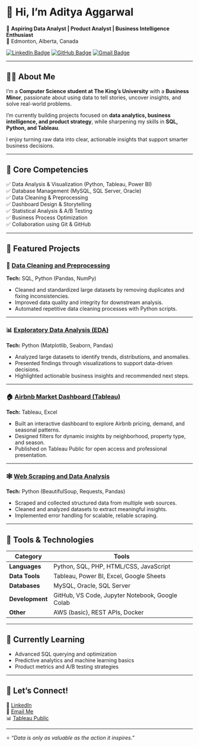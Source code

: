 # 👋 Hi, I’m Aditya Aggarwal  
🎯 **Aspiring Data Analyst | Product Analyst | Business Intelligence Enthusiast**  
📍 Edmonton, Alberta, Canada  

[![LinkedIn Badge](https://img.shields.io/badge/-AdityaAggarwal-blue?style=flat-square&logo=Linkedin&logoColor=white&link=https://www.linkedin.com/in/aditya-aggarwal-455217291/)](https://www.linkedin.com/in/aditya-aggarwal-455217291/)
[![GitHub Badge](https://img.shields.io/badge/-a--aggarwal7-black?style=flat-square&logo=github&logoColor=white&link=https://github.com/a-aggarwal7)](https://github.com/a-aggarwal7)
[![Gmail Badge](https://img.shields.io/badge/-adi.aggarwal780@gmail.com-c14438?style=flat-square&logo=Gmail&logoColor=white&link=mailto:adi.aggarwal780@gmail.com)](mailto:adi.aggarwal780@gmail.com)

---

## 👨‍💻 About Me  

I’m a **Computer Science student at The King’s University** with a **Business Minor**, passionate about using data to tell stories, uncover insights, and solve real-world problems.  

I’m currently building projects focused on **data analytics, business intelligence, and product strategy**, while sharpening my skills in **SQL, Python, and Tableau**.  

I enjoy turning raw data into clear, actionable insights that support smarter business decisions.  

---

## 🧩 Core Competencies  

✅ Data Analysis & Visualization (Python, Tableau, Power BI)  
✅ Database Management (MySQL, SQL Server, Oracle)  
✅ Data Cleaning & Preprocessing  
✅ Dashboard Design & Storytelling  
✅ Statistical Analysis & A/B Testing  
✅ Business Process Optimization  
✅ Collaboration using Git & GitHub  

---

## 🚀 Featured Projects  

### 🧹 [Data Cleaning and Preprocessing](https://github.com/a-aggarwal7/Data_cleaning_project)
**Tech:** SQL, Python (Pandas, NumPy)  
- Cleaned and standardized large datasets by removing duplicates and fixing inconsistencies.  
- Improved data quality and integrity for downstream analysis.  
- Automated repetitive data cleaning processes with Python scripts.  

---

### 📊 [Exploratory Data Analysis (EDA)](https://github.com/a-aggarwal7/Expo_data_analysis)
**Tech:** Python (Matplotlib, Seaborn, Pandas)  
- Analyzed large datasets to identify trends, distributions, and anomalies.  
- Presented findings through visualizations to support data-driven decisions.  
- Highlighted actionable business insights and recommended next steps.  

---

### 🏠 [Airbnb Market Dashboard (Tableau)](https://public.tableau.com/app/profile/aditya.aggarwal1545/viz/AirBnbFullProject_17586709899910/Dashboard1)
**Tech:** Tableau, Excel  
- Built an interactive dashboard to explore Airbnb pricing, demand, and seasonal patterns.  
- Designed filters for dynamic insights by neighborhood, property type, and season.  
- Published on Tableau Public for open access and professional presentation.  

---

### 🕸️ [Web Scraping and Data Analysis](https://github.com/a-aggarwal7/Web_scraping)
**Tech:** Python (BeautifulSoup, Requests, Pandas)  
- Scraped and collected structured data from multiple web sources.  
- Cleaned and analyzed datasets to extract meaningful insights.  
- Implemented error handling for scalable, reliable scraping.  

---

## 🧠 Tools & Technologies  

| Category | Tools |
|-----------|-------|
| **Languages** | Python, SQL, PHP, HTML/CSS, JavaScript |
| **Data Tools** | Tableau, Power BI, Excel, Google Sheets |
| **Databases** | MySQL, Oracle, SQL Server |
| **Development** | GitHub, VS Code, Jupyter Notebook, Google Colab |
| **Other** | AWS (basic), REST APIs, Docker |


---

## 🌱 Currently Learning  

- Advanced SQL querying and optimization  
- Predictive analytics and machine learning basics  
- Product metrics and A/B testing strategies  

---

## 💬 Let’s Connect!  

💼 [LinkedIn](https://www.linkedin.com/in/aditya-aggarwal-455217291/)  
📧 [Email Me](mailto:adi.aggarwal780@gmail.com)  
📊 [Tableau Public](https://public.tableau.com/app/profile/aditya.aggarwal1545)  

---

⭐ *“Data is only as valuable as the action it inspires.”*  
